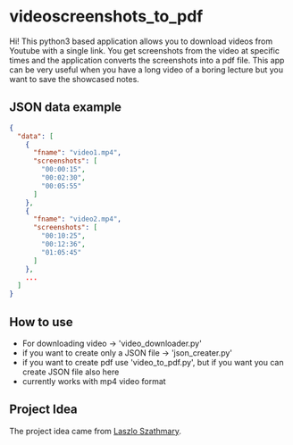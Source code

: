# videoscreenshots_to_pdf
 
Hi! This python3 based application allows you to download videos from Youtube with a single link.
You get screenshots from the video at specific times and the application converts the screenshots into a pdf file.
This app can be very useful when you have a long video of a boring lecture but you want to save the showcased notes.

## JSON data example
```JSON
{
  "data": [
    {
      "fname": "video1.mp4",
      "screenshots": [
        "00:00:15",
        "00:02:30",
        "00:05:55"
      ]
    },
    {
      "fname": "video2.mp4",
      "screenshots": [
        "00:10:25",
        "00:12:36",
        "01:05:45"
      ]
    },
    ...
  ]
}
```

## How to use
- For downloading video -> 'video_downloader.py'
- if you want to create only a JSON file -> 'json_creater.py'
- if you want to create pdf use 'video_to_pdf.py', but if you want you can create JSON file also here
- currently works with mp4 video format

## Project Idea

The project idea came from [Laszlo Szathmary](https://github.com/jabbalaci).

